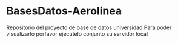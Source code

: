 # BasesDatos-Aerolinea
Repositorio del proyecto de base de datos universidad
Para poder visualizarlo porfavor ejecutelo conjunto su servidor local
